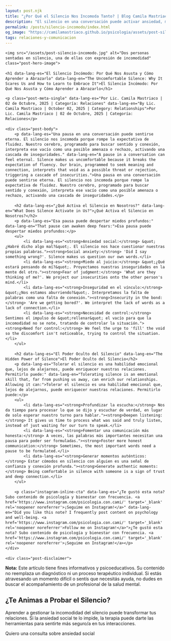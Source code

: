 ```yaml
---
layout: post.njk
title: "¿Por Qué el Silencio Nos Incomoda Tanto? | Blog Camila Mastriaco"
description: "El silencio en una conversación puede activar ansiedad, miedo al juicio e inseguridad. Descubrí por qué ocurre y cómo aprender a tolerarlo para mejorar tus vínculos."
permalink: /posts/silencio-incomodo/index.html
og_image: "https://camilamastriaco.github.io/psicologia/assets/post-silencio-incomodo.jpg"
tags: relaciones-y-comunicacion
---
```




    <img src="/assets/post-silencio-incomodo.jpg" alt="Dos personas sentadas en silencio, una de ellas con expresión de incomodidad" class="post-hero-image">
    
    <h1 data-lang-es="El Silencio Incómodo: Por Qué Nos Asusta y Cómo Aprender a Abrazarlo" data-lang-en="The Uncomfortable Silence: Why It Scares Us and How to Learn to Embrace It">El Silencio Incómodo: Por Qué Nos Asusta y Cómo Aprender a Abrazarlo</h1>
<div id="share-buttons-container"></div>

    <p class="post-meta-single" data-lang-es="Por Lic. Camila Mastriaco | 02 de Octubre, 2025 | Categoría: Relaciones" data-lang-en="By Lic. Camila Mastriaco | October 02, 2025 | Category: Relationships">Por Lic. Camila Mastriaco | 02 de Octubre, 2025 | Categoría: Relaciones</p>
    
    <div class="post-body">
        <p data-lang-es="Una pausa en una conversación puede sentirse eterna. El silencio nos incomoda porque rompe la expectativa de fluidez. Nuestro cerebro, programado para buscar sentido y conexión, interpreta ese vacío como una posible amenaza o rechazo, activando una cascada de inseguridades." data-lang-en="A pause in a conversation can feel eternal. Silence makes us uncomfortable because it breaks the expectation of fluency. Our brain, programmed to seek meaning and connection, interprets that void as a possible threat or rejection, triggering a cascade of insecurities.">Una pausa en una conversación puede sentirse eterna. El silencio nos incomoda porque rompe la expectativa de fluidez. Nuestro cerebro, programado para buscar sentido y conexión, interpreta ese vacío como una posible amenaza o rechazo, activando una cascada de inseguridades.</p>

        <h2 data-lang-es="¿Qué Activa el Silencio en Nosotros?" data-lang-en="What Does Silence Activate in Us?">¿Qué Activa el Silencio en Nosotros?</h2>
        <p data-lang-es="Esa pausa puede despertar miedos profundos:" data-lang-en="That pause can awaken deep fears:">Esa pausa puede despertar miedos profundos:</p>
        <ul>
            <li data-lang-es="<strong>Ansiedad social:</strong> &quot;¿Habré dicho algo mal?&quot;. El silencio nos hace cuestionar nuestras propias palabras."><strong>Social anxiety:</strong> 'Did I say something wrong?'. Silence makes us question our own words.</li>
            <li data-lang-es="<strong>Miedo al juicio:</strong> &quot;¿Qué estará pensando de mí?&quot;. Proyectamos nuestras inseguridades en la mente del otro."><strong>Fear of judgment:</strong> 'What are they thinking of me?'. We project our insecurities onto the other person's mind.</li>
            <li data-lang-es="<strong>Inseguridad en el vínculo:</strong> &quot;¿Nos estamos aburriendo?&quot;. Interpretamos la falta de palabras como una falta de conexión."><strong>Insecurity in the bond:</strong> 'Are we getting bored?'. We interpret the lack of words as a lack of connection.</li>
            <li data-lang-es="<strong>Necesidad de control:</strong> Sentimos el impulso de &quot;rellenar&quot; el vacío para que la incomodidad no se note, tratando de controlar la situación."><strong>Need for control:</strong> We feel the urge to 'fill' the void so the discomfort isn't noticeable, trying to control the situation.</li>
        </ul>

        <h2 data-lang-es="El Poder Oculto del Silencio" data-lang-en="The Hidden Power of Silence">El Poder Oculto del Silencio</h2>
        <p data-lang-es="Tolerar el silencio es una habilidad emocional que, lejos de alejarnos, puede enriquecer nuestras relaciones. Permitirlo puede:" data-lang-en="Tolerating silence is an emotional skill that, far from pushing us away, can enrich our relationships. Allowing it can:">Tolerar el silencio es una habilidad emocional que, lejos de alejarnos, puede enriquecer nuestras relaciones. Permitirlo puede:</p>
        <ul>
            <li data-lang-es="<strong>Profundizar la escucha:</strong> Nos da tiempo para procesar lo que se dijo y escuchar de verdad, en lugar de solo esperar nuestro turno para hablar."><strong>Deepen listening:</strong> It gives us time to process what was said and truly listen, instead of just waiting for our turn to speak.</li>
            <li data-lang-es="<strong>Fomentar una comunicación más honesta:</strong> A veces, las palabras más importantes necesitan una pausa para poder ser formuladas."><strong>Foster more honest communication:</strong> Sometimes, the most important words need a pause to be formulated.</li>
            <li data-lang-es="<strong>Generar momentos auténticos:</strong> Estar cómodos en silencio con alguien es una señal de confianza y conexión profunda."><strong>Generate authentic moments:</strong> Being comfortable in silence with someone is a sign of trust and deep connection.</li>
        </ul>
        
        <p class="instagram-inline-cta" data-lang-es="¿Te gustó esta nota? Subo contenido de psicología y bienestar con frecuencia. <a href='https://www.instagram.com/psicologia.con.cami/' target='_blank' rel='noopener noreferrer'>¡Seguime en Instagram!</a>" data-lang-en="Did you like this note? I frequently post content on psychology and well-being. <a href='https://www.instagram.com/psicologia.con.cami/' target='_blank' rel='noopener noreferrer'>Follow me on Instagram!</a>">¿Te gustó esta nota? Subo contenido de psicología y bienestar con frecuencia. <a href='https://www.instagram.com/psicologia.con.cami/' target='_blank' rel='noopener noreferrer'>¡Seguime en Instagram!</a></p>
    </div>
    
    <div class="post-disclaimer">
<p data-lang-es="<strong>Nota:</strong> Este artículo tiene fines informativos y psicoeducativos. Su contenido no reemplaza un diagnóstico ni un proceso terapéutico individual. Si estás atravesando un momento difícil o sentís que necesitás ayuda, no dudes en buscar el acompañamiento de un profesional de la salud mental." data-lang-en="<strong>Disclaimer:</strong> This article is for informational and psychoeducational purposes only. It is not a substitute for a professional diagnosis or an individual therapeutic process. If you are going through a difficult time or feel you need help, do not hesitate to seek support from a mental health professional.">
<strong>Nota:</strong> Este artículo tiene fines informativos y psicoeducativos. Su contenido no reemplaza un diagnóstico ni un proceso terapéutico individual. Si estás atravesando un momento difícil o sentís que necesitás ayuda, no dudes en buscar el acompañamiento de un profesional de la salud mental.
</p>
</div>

<section id="cta-post" class="animate-on-scroll">
        <h2 data-lang-es="¿Te Animas a Probar el Silencio?" data-lang-en="Do You Dare to Try Silence?">¿Te Animas a Probar el Silencio?</h2>
        <p data-lang-es="Aprender a gestionar la incomodidad del silencio puede transformar tus relaciones. Si la ansiedad social te lo impide, la terapia puede darte las herramientas para sentirte más seguro/a en tus interacciones." data-lang-en="Learning to manage the discomfort of silence can transform your relationships. If social anxiety prevents you, therapy can give you the tools to feel more secure in your interactions.">Aprender a gestionar la incomodidad del silencio puede transformar tus relaciones. Si la ansiedad social te lo impide, la terapia puede darte las herramientas para sentirte más seguro/a en tus interacciones.</p>
        <a 
            class="btn whatsapp-trigger" 
            data-location="post_silencio_cta" 
            target="_blank" 
            rel="noopener noreferrer" 
            data-lang-es="Quiero una consulta sobre ansiedad social" 
            data-lang-en="I want a consultation about social anxiety" 
            data-whatsapp-es="Hola Camila, leí tu nota sobre el silencio y me gustaría trabajar mi ansiedad social." 
            data-whatsapp-en="Hi Camila, I read your note about silence and I'd like to work on my social anxiety." 
        >Quiero una consulta sobre ansiedad social</a>
    </section>